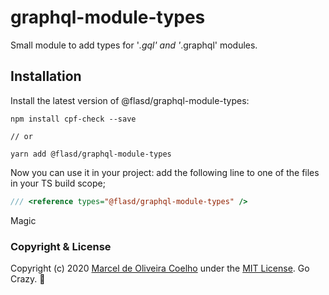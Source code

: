 # graphql-module-types
Small module to add types for '*.gql' and '*.graphql' modules.


## Installation
Install the latest version of @flasd/graphql-module-types:
```
npm install cpf-check --save

// or

yarn add @flasd/graphql-module-types
```
Now you can use it in your project: add the following line to one of the files
in your TS build scope;
```typescript
/// <reference types="@flasd/graphql-module-types" />
```

Magic

### Copyright & License

Copyright (c) 2020 [Marcel de Oliveira Coelho](https://github.com/flasd) under the [MIT License](https://github.com/flasd/graphql-module-types/blob/master/LICENSE.md). Go Crazy. :rocket: